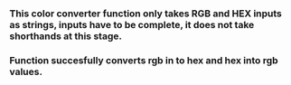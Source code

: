 ### This color converter function only takes RGB and HEX inputs as strings, inputs have to be complete, it does not take shorthands at this stage.
### Function succesfully converts rgb in to hex and hex into rgb values. 